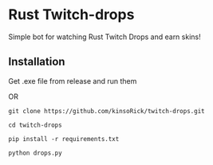 # Rust Twitch-drops
Simple bot for watching Rust Twitch Drops and earn skins! 
## Installation
Get .exe file from release and run them

OR

`git clone https://github.com/kinsoRick/twitch-drops.git`

`cd twitch-drops`

`pip install -r requirements.txt`

`python drops.py`

